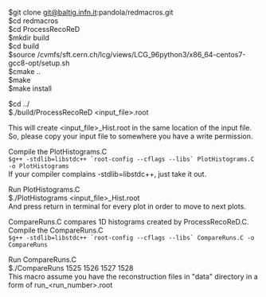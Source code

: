 $git clone git@baltig.infn.it:pandola/redmacros.git  
$cd redmacros  
$cd ProcessRecoReD  
$mkdir build  
$cd build  
$source /cvmfs/sft.cern.ch/lcg/views/LCG_96python3/x86_64-centos7-gcc8-opt/setup.sh  
$cmake ..  
$make  
$make install 
  
$cd ../  
$./build/ProcessRecoReD <input_file>.root

This will create <input_file>_Hist.root in the same location of the input file. So, please copy your input file to somewhere you have a write permission.  

Compile the PlotHistograms.C  
``$g++ -stdlib=libstdc++ `root-config --cflags --libs` PlotHistograms.C -o PlotHistograms``  
If your compiler complains -stdlib=libstdc++, just take it out.

Run PlotHistograms.C  
$./PlotHistograms <input_file>_Hist.root  
And press return in terminal for every plot in order to move to next plots.  

CompareRuns.C compares 1D histograms created by ProcessRecoReD.C.  
Compile the CompareRuns.C  
``$g++ -stdlib=libstdc++ `root-config --cflags --libs` CompareRuns.C -o CompareRuns``  

Run CompareRuns.C  
$./CompareRuns 1525 1526 1527 1528  
This macro assume you have the reconstruction files in "data" directory in a form of run_<run_number>.root   
